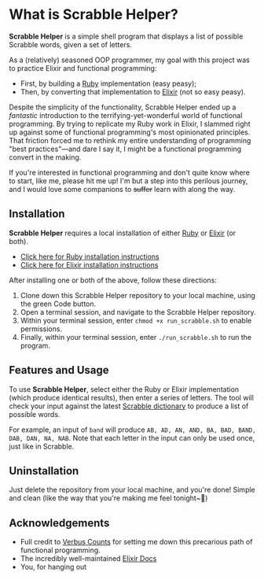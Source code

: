 # What is Scrabble Helper?
**Scrabble Helper** is a simple shell program that displays a list of possible Scrabble words, given a set of letters.

As a (relatively) seasoned OOP programmer, my goal with this project was to practice Elixir and functional programming: 
  - First, by building a [Ruby](https://github.com/ruby/ruby) implementation (easy peasy);
  - Then, by converting that implementation to [Elixir](https://github.com/elixir-lang/elixir) (not so easy peasy).

Despite the simplicity of the functionality, Scrabble Helper ended up a _fantastic_ introduction to the terrifying-yet-wonderful world of functional programming. By trying to replicate my Ruby work in Elixir, I slammed right up against some of functional programming's most opinionated principles. That friction forced me to rethink my entire understanding of programming "best practices"—and dare I say it, I might be a functional programming convert in the making.

If you're interested in functional programming and don't quite know where to start, like me, please hit me up! I'm but a step into this perilous journey, and I would love some companions to ~~suffer~~ learn with along the way.

## Installation
**Scrabble Helper** requires a local installation of either [Ruby](https://github.com/ruby/ruby) or [Elixir](https://github.com/elixir-lang/elixir) (or both).
  - [Click here for Ruby installation instructions](https://www.ruby-lang.org/en/documentation/installation/)
  - [Click here for Elixir installation instructions](https://elixir-lang.org/install.html)

After installing one or both of the above, follow these directions:
  1. Clone down this Scrabble Helper repository to your local machine, using the green Code button.
  2. Open a terminal session, and navigate to the Scrabble Helper repository.
  3. Within your terminal session, enter `chmod +x run_scrabble.sh` to enable permissions.
  4. Finally, within your terminal session, enter `./run_scrabble.sh` to run the program.

## Features and Usage

To use **Scrabble Helper**, select either the Ruby or Elixir implementation (which produce identical results), then enter a series of letters. The tool will check your input against the latest [Scrabble dictionary](https://github.com/redbo/scrabble/blob/master/dictionary.txt) to produce a list of possible words.

For example, an input of `band` will produce `AB, AD, AN, AND, BA, BAD, BAND, DAB, DAN, NA, NAB`. Note that each letter in the input can only be used once, just like in Scrabble.

## Uninstallation

Just delete the repository from your local machine, and you're done! Simple and clean (like the way that you're making me feel tonight~🎵)

## Acknowledgements

- Full credit to [Verbus Counts](https://www.linkedin.com/in/verbus-counts-716ab2/) for setting me down this precarious path of functional programming.
- The incredibly well-maintained [Elixir Docs](https://hexdocs.pm/elixir/introduction.html)
- You, for hanging out
